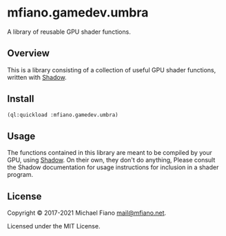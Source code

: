 # mfiano.gamedev.umbra

A library of reusable GPU shader functions.

## Overview

This is a library consisting of a collection of useful GPU shader functions, written with
[Shadow](https://github.com/mfiano/lisp.gamedev.shadow).

## Install

```lisp
(ql:quickload :mfiano.gamedev.umbra)
```

## Usage

The functions contained in this library are meant to be compiled by your GPU, using
[Shadow](https://github.com/mfiano/lisp.gamedev.shadow). On their own, they don't do anything,
Please consult the Shadow documentation for usage instructions for inclusion in a shader program.

## License

Copyright © 2017-2021 Michael Fiano <mail@mfiano.net>.

Licensed under the MIT License.
